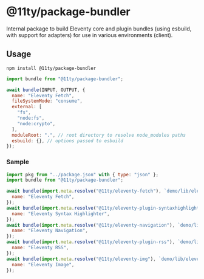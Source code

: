 # @11ty/package-bundler

Internal package to build Eleventy core and plugin bundles (using esbuild, with support for adapters) for use in various environments (client).

## Usage

```
npm install @11ty/package-bundler
```

```js
import bundle from "@11ty/package-bundler";

await bundle(INPUT, OUTPUT, {
  name: "Eleventy Fetch",
  fileSystemMode: "consume",
  external: [
    "fs",
    "node:fs",
    "node:crypto",
  ],
  moduleRoot: ".", // root directory to resolve node_modules paths
  esbuild: {}, // options passed to esbuild
});
```

### Sample

```js
import pkg from "../package.json" with { type: "json" };
import bundle from "@11ty/package-bundler";

await bundle(import.meta.resolve("@11ty/eleventy-fetch"), `demo/lib/eleventy-fetch.js`, {
  name: "Eleventy Fetch",
});
await bundle(import.meta.resolve("@11ty/eleventy-plugin-syntaxhighlight"), `demo/lib/eleventy-plugin-syntaxhighlight.js`, {
  name: "Eleventy Syntax Highlighter",
});
await bundle(import.meta.resolve("@11ty/eleventy-navigation"), `demo/lib/eleventy-navigation.js`, {
  name: "Eleventy Navigation",
});
await bundle(import.meta.resolve("@11ty/eleventy-plugin-rss"), `demo/lib/eleventy-plugin-rss.js`, {
  name: "Eleventy RSS",
});
await bundle(import.meta.resolve("@11ty/eleventy-img"), `demo/lib/eleventy-img.js`, {
  name: "Eleventy Image",
});
```
